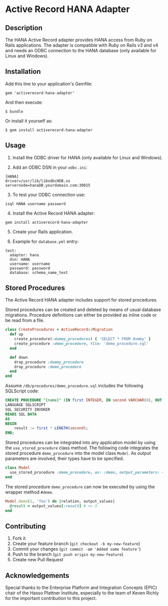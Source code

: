 Active Record HANA Adapter
==========================

Description
-----------

The HANA Active Record adapter provides HANA access from Ruby on Rails applications.
The adapter is compatible with Ruby on Rails v3 and v4 and needs an ODBC connection to the HANA database (only available for Linux and Windows).

Installation
------------

Add this line to your application's Gemfile:

```
gem 'activerecord-hana-adapter'
```

And then execute:

```
$ bundle
```

Or install it yourself as:

```
$ gem install activerecord-hana-adapter
```

Usage
-----

1. Install the ODBC driver for HANA (only available for Linux and Windows).

2. Add an ODBC DSN in your `odbc.ini`:

  ```
  [HANA]
  driver=/usr/lib/libodbcHDB.so
  servernode=hanaDB.yourdomain.com:30015
  ```

3. To test your ODBC connection use:

  ```
  isql HANA username password
  ```

4. Install the Active Record HANA adapter:

  ```
  gem install activerecord-hana-adapter
  ```

5. Create your Rails application.

6. Example for `database.yml` entry:

  ```
  test:
    adapter: hana
    dsn: HANA
    username: username
    password: password
    database: schema_name_test
  ```

Stored Procedures
-----------------

The Active Record HANA adapter includes support for stored procedures.

Stored procedures can be created and deleted by means of usual database migrations. Procedure definitions can either be provided as inline code or be read from a file.

```ruby
class CreateProcedures < ActiveRecord::Migration
  def up
    create_procedure(:dummy_procedures) { 'SELECT * FROM dummy' }
    create_procedure :demo_procedure, file: 'demo_procedure.sql'
  end

  def down
    drop_procedure :dummy_procedure
    drop_procedure :demo_procedure
  end
end
```

Assume `/db/procedures/demo_procedure.sql` includes the following SQLScript code:

```SQL
CREATE PROCEDURE "{name}" (IN first INTEGER, IN second VARCHAR(8), OUT result INTEGER)
LANGUAGE SQLSCRIPT
SQL SECURITY INVOKER
READS SQL DATA
AS
BEGIN
	result := first * LENGTH(second);
END;
```

Stored procedures can be integrated into any application model by using the `use_stored_procedure` class method. The following code integrates the stored procedure `demo_procedure` into the model class `Model`. As output parameters are involved, their types have to be specified.

```ruby
class Model
  use_stored_procedure :demo_procedure, as: :demo, output_parameters: { result: :integer }
end
```

The stored procedure `demo_procedure` can now be executed by using the wrapper method `#demo`.

```ruby
Model.demo(1, 'foo') do |relation, output_values|
  @result = output_values[:result] # => 3
end
```

Contributing
------------

1. Fork it
2. Create your feature branch (`git checkout -b my-new-feature`)
3. Commit your changes (`git commit -am 'Added some feature'`)
4. Push to the branch (`git push origin my-new-feature`)
5. Create new Pull Request

Acknowledgements
----------------

Special thanks to the Enterprise Platform and Integration Concepts (EPIC) chair of the Hasso Plattner Institute, especially to the team of Keven Richly for the important contribution to this project.
